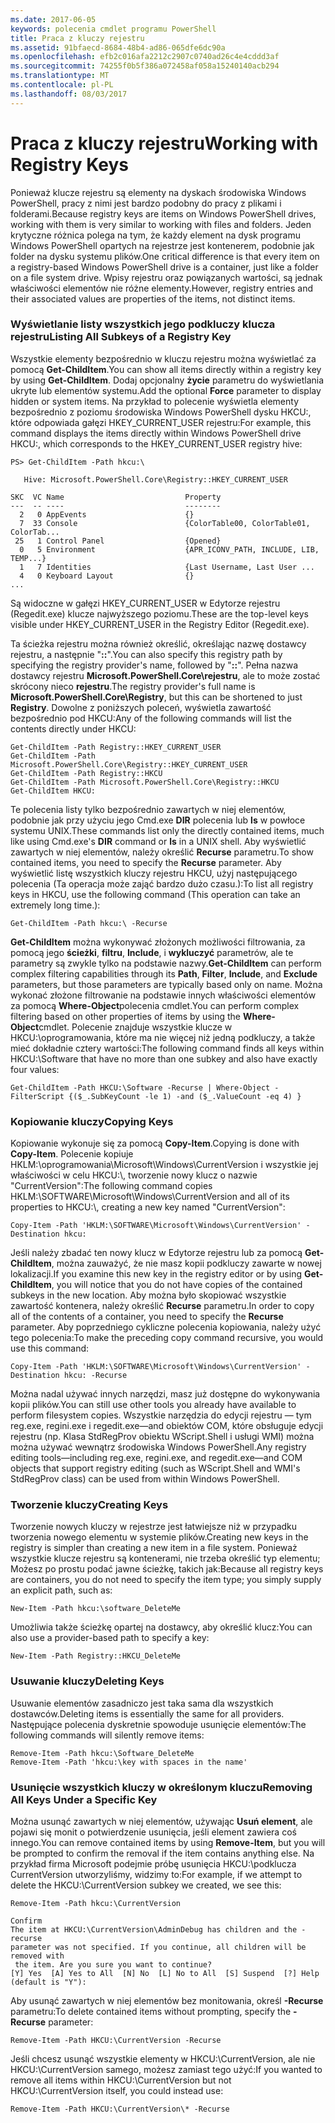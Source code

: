 ```yaml
---
ms.date: 2017-06-05
keywords: polecenia cmdlet programu PowerShell
title: Praca z kluczy rejestru
ms.assetid: 91bfaecd-8684-48b4-ad86-065dfe6dc90a
ms.openlocfilehash: efb2c016afa2212c2907c0740ad26c4e4cddd3af
ms.sourcegitcommit: 74255f0b5f386a072458af058a15240140acb294
ms.translationtype: MT
ms.contentlocale: pl-PL
ms.lasthandoff: 08/03/2017
---
```

# <a name="working-with-registry-keys"></a><span data-ttu-id="d5fc8-103">Praca z kluczy rejestru</span><span class="sxs-lookup"><span data-stu-id="d5fc8-103">Working with Registry Keys</span></span>
<span data-ttu-id="d5fc8-104">Ponieważ klucze rejestru są elementy na dyskach środowiska Windows PowerShell, pracy z nimi jest bardzo podobny do pracy z plikami i folderami.</span><span class="sxs-lookup"><span data-stu-id="d5fc8-104">Because registry keys are items on Windows PowerShell drives, working with them is very similar to working with files and folders.</span></span> <span data-ttu-id="d5fc8-105">Jeden krytyczne różnica polega na tym, że każdy element na dysk programu Windows PowerShell opartych na rejestrze jest kontenerem, podobnie jak folder na dysku systemu plików.</span><span class="sxs-lookup"><span data-stu-id="d5fc8-105">One critical difference is that every item on a registry-based Windows PowerShell drive is a container, just like a folder on a file system drive.</span></span> <span data-ttu-id="d5fc8-106">Wpisy rejestru oraz powiązanych wartości, są jednak właściwości elementów nie różne elementy.</span><span class="sxs-lookup"><span data-stu-id="d5fc8-106">However, registry entries and their associated values are properties of the items, not distinct items.</span></span>

### <a name="listing-all-subkeys-of-a-registry-key"></a><span data-ttu-id="d5fc8-107">Wyświetlanie listy wszystkich jego podkluczy klucza rejestru</span><span class="sxs-lookup"><span data-stu-id="d5fc8-107">Listing All Subkeys of a Registry Key</span></span>
<span data-ttu-id="d5fc8-108">Wszystkie elementy bezpośrednio w kluczu rejestru można wyświetlać za pomocą **Get-ChildItem**.</span><span class="sxs-lookup"><span data-stu-id="d5fc8-108">You can show all items directly within a registry key by using **Get-ChildItem**.</span></span> <span data-ttu-id="d5fc8-109">Dodaj opcjonalny **życie** parametru do wyświetlania ukryte lub elementów systemu.</span><span class="sxs-lookup"><span data-stu-id="d5fc8-109">Add the optional **Force** parameter to display hidden or system items.</span></span> <span data-ttu-id="d5fc8-110">Na przykład to polecenie wyświetla elementy bezpośrednio z poziomu środowiska Windows PowerShell dysku HKCU:, które odpowiada gałęzi HKEY_CURRENT_USER rejestru:</span><span class="sxs-lookup"><span data-stu-id="d5fc8-110">For example, this command displays the items directly within Windows PowerShell drive HKCU:, which corresponds to the HKEY_CURRENT_USER registry hive:</span></span>

```
PS> Get-ChildItem -Path hkcu:\

   Hive: Microsoft.PowerShell.Core\Registry::HKEY_CURRENT_USER

SKC  VC Name                           Property
---  -- ----                           --------
  2   0 AppEvents                      {}
  7  33 Console                        {ColorTable00, ColorTable01, ColorTab...
 25   1 Control Panel                  {Opened}
  0   5 Environment                    {APR_ICONV_PATH, INCLUDE, LIB, TEMP...}
  1   7 Identities                     {Last Username, Last User ...
  4   0 Keyboard Layout                {}
...
```

<span data-ttu-id="d5fc8-111">Są widoczne w gałęzi HKEY_CURRENT_USER w Edytorze rejestru (Regedit.exe) klucze najwyższego poziomu.</span><span class="sxs-lookup"><span data-stu-id="d5fc8-111">These are the top-level keys visible under HKEY_CURRENT_USER in the Registry Editor (Regedit.exe).</span></span>

<span data-ttu-id="d5fc8-112">Ta ścieżka rejestru można również określić, określając nazwę dostawcy rejestru, a następnie "**::**".</span><span class="sxs-lookup"><span data-stu-id="d5fc8-112">You can also specify this registry path by specifying the registry provider's name, followed by "**::**".</span></span> <span data-ttu-id="d5fc8-113">Pełna nazwa dostawcy rejestru **Microsoft.PowerShell.Core\\rejestru**, ale to może zostać skrócony nieco **rejestru**.</span><span class="sxs-lookup"><span data-stu-id="d5fc8-113">The registry provider's full name is **Microsoft.PowerShell.Core\\Registry**, but this can be shortened to just **Registry**.</span></span> <span data-ttu-id="d5fc8-114">Dowolne z poniższych poleceń, wyświetla zawartość bezpośrednio pod HKCU:</span><span class="sxs-lookup"><span data-stu-id="d5fc8-114">Any of the following commands will list the contents directly under HKCU:</span></span>

```
Get-ChildItem -Path Registry::HKEY_CURRENT_USER
Get-ChildItem -Path Microsoft.PowerShell.Core\Registry::HKEY_CURRENT_USER
Get-ChildItem -Path Registry::HKCU
Get-ChildItem -Path Microsoft.PowerShell.Core\Registry::HKCU
Get-ChildItem HKCU:
```

<span data-ttu-id="d5fc8-115">Te polecenia listy tylko bezpośrednio zawartych w niej elementów, podobnie jak przy użyciu jego Cmd.exe **DIR** polecenia lub **ls** w powłoce systemu UNIX.</span><span class="sxs-lookup"><span data-stu-id="d5fc8-115">These commands list only the directly contained items, much like using Cmd.exe's **DIR** command or **ls** in a UNIX shell.</span></span> <span data-ttu-id="d5fc8-116">Aby wyświetlić zawartych w niej elementów, należy określić **Recurse** parametru.</span><span class="sxs-lookup"><span data-stu-id="d5fc8-116">To show contained items, you need to specify the **Recurse** parameter.</span></span> <span data-ttu-id="d5fc8-117">Aby wyświetlić listę wszystkich kluczy rejestru HKCU, użyj następującego polecenia (Ta operacja może zająć bardzo dużo czasu.):</span><span class="sxs-lookup"><span data-stu-id="d5fc8-117">To list all registry keys in HKCU, use the following command (This operation can take an extremely long time.):</span></span>

```
Get-ChildItem -Path hkcu:\ -Recurse
```

<span data-ttu-id="d5fc8-118">**Get-ChildItem** można wykonywać złożonych możliwości filtrowania, za pomocą jego **ścieżki**, **filtru**, **Include**, i **wykluczyć** parametrów, ale te parametry są zwykle tylko na podstawie nazwy.</span><span class="sxs-lookup"><span data-stu-id="d5fc8-118">**Get-ChildItem** can perform complex filtering capabilities through its **Path**, **Filter**, **Include**, and **Exclude** parameters, but those parameters are typically based only on name.</span></span> <span data-ttu-id="d5fc8-119">Można wykonać złożone filtrowanie na podstawie innych właściwości elementów za pomocą **Where-Object**polecenia cmdlet.</span><span class="sxs-lookup"><span data-stu-id="d5fc8-119">You can perform complex filtering based on other properties of items by using the **Where-Object**cmdlet.</span></span> <span data-ttu-id="d5fc8-120">Polecenie znajduje wszystkie klucze w HKCU:\\oprogramowania, które ma nie więcej niż jedną podkluczy, a także mieć dokładnie cztery wartości:</span><span class="sxs-lookup"><span data-stu-id="d5fc8-120">The following command finds all keys within HKCU:\\Software that have no more than one subkey and also have exactly four values:</span></span>

```
Get-ChildItem -Path HKCU:\Software -Recurse | Where-Object -FilterScript {($_.SubKeyCount -le 1) -and ($_.ValueCount -eq 4) }
```

### <a name="copying-keys"></a><span data-ttu-id="d5fc8-121">Kopiowanie kluczy</span><span class="sxs-lookup"><span data-stu-id="d5fc8-121">Copying Keys</span></span>
<span data-ttu-id="d5fc8-122">Kopiowanie wykonuje się za pomocą **Copy-Item**.</span><span class="sxs-lookup"><span data-stu-id="d5fc8-122">Copying is done with **Copy-Item**.</span></span> <span data-ttu-id="d5fc8-123">Polecenie kopiuje HKLM:\\oprogramowania\\Microsoft\\Windows\\CurrentVersion i wszystkie jej właściwości w celu HKCU:\\, tworzenie nowy klucz o nazwie "CurrentVersion":</span><span class="sxs-lookup"><span data-stu-id="d5fc8-123">The following command copies HKLM:\\SOFTWARE\\Microsoft\\Windows\\CurrentVersion and all of its properties to HKCU:\\, creating a new key named "CurrentVersion":</span></span>

```
Copy-Item -Path 'HKLM:\SOFTWARE\Microsoft\Windows\CurrentVersion' -Destination hkcu:
```

<span data-ttu-id="d5fc8-124">Jeśli należy zbadać ten nowy klucz w Edytorze rejestru lub za pomocą **Get-ChildItem**, można zauważyć, że nie masz kopii podkluczy zawarte w nowej lokalizacji.</span><span class="sxs-lookup"><span data-stu-id="d5fc8-124">If you examine this new key in the registry editor or by using **Get-ChildItem**, you will notice that you do not have copies of the contained subkeys in the new location.</span></span> <span data-ttu-id="d5fc8-125">Aby można było skopiować wszystkie zawartość kontenera, należy określić **Recurse** parametru.</span><span class="sxs-lookup"><span data-stu-id="d5fc8-125">In order to copy all of the contents of a container, you need to specify the **Recurse** parameter.</span></span> <span data-ttu-id="d5fc8-126">Aby poprzedniego cykliczne polecenia kopiowania, należy użyć tego polecenia:</span><span class="sxs-lookup"><span data-stu-id="d5fc8-126">To make the preceding copy command recursive, you would use this command:</span></span>

```
Copy-Item -Path 'HKLM:\SOFTWARE\Microsoft\Windows\CurrentVersion' -Destination hkcu: -Recurse
```

<span data-ttu-id="d5fc8-127">Można nadal używać innych narzędzi, masz już dostępne do wykonywania kopii plików.</span><span class="sxs-lookup"><span data-stu-id="d5fc8-127">You can still use other tools you already have available to perform filesystem copies.</span></span> <span data-ttu-id="d5fc8-128">Wszystkie narzędzia do edycji rejestru — tym reg.exe, regini.exe i regedit.exe—and obiektów COM, które obsługuje edycji rejestru (np. Klasa StdRegProv obiektu WScript.Shell i usługi WMI) można można używać wewnątrz środowiska Windows PowerShell.</span><span class="sxs-lookup"><span data-stu-id="d5fc8-128">Any registry editing tools—including reg.exe, regini.exe, and regedit.exe—and COM objects that support registry editing (such as WScript.Shell and WMI's StdRegProv class) can be used from within Windows PowerShell.</span></span>

### <a name="creating-keys"></a><span data-ttu-id="d5fc8-129">Tworzenie kluczy</span><span class="sxs-lookup"><span data-stu-id="d5fc8-129">Creating Keys</span></span>
<span data-ttu-id="d5fc8-130">Tworzenie nowych kluczy w rejestrze jest łatwiejsze niż w przypadku tworzenia nowego elementu w systemie plików.</span><span class="sxs-lookup"><span data-stu-id="d5fc8-130">Creating new keys in the registry is simpler than creating a new item in a file system.</span></span> <span data-ttu-id="d5fc8-131">Ponieważ wszystkie klucze rejestru są kontenerami, nie trzeba określić typ elementu; Możesz po prostu podać jawne ścieżkę, takich jak:</span><span class="sxs-lookup"><span data-stu-id="d5fc8-131">Because all registry keys are containers, you do not need to specify the item type; you simply supply an explicit path, such as:</span></span>

```
New-Item -Path hkcu:\software_DeleteMe
```

<span data-ttu-id="d5fc8-132">Umożliwia także ścieżkę opartej na dostawcy, aby określić klucz:</span><span class="sxs-lookup"><span data-stu-id="d5fc8-132">You can also use a provider-based path to specify a key:</span></span>

```
New-Item -Path Registry::HKCU_DeleteMe
```

### <a name="deleting-keys"></a><span data-ttu-id="d5fc8-133">Usuwanie kluczy</span><span class="sxs-lookup"><span data-stu-id="d5fc8-133">Deleting Keys</span></span>
<span data-ttu-id="d5fc8-134">Usuwanie elementów zasadniczo jest taka sama dla wszystkich dostawców.</span><span class="sxs-lookup"><span data-stu-id="d5fc8-134">Deleting items is essentially the same for all providers.</span></span> <span data-ttu-id="d5fc8-135">Następujące polecenia dyskretnie spowoduje usunięcie elementów:</span><span class="sxs-lookup"><span data-stu-id="d5fc8-135">The following commands will silently remove items:</span></span>

```
Remove-Item -Path hkcu:\Software_DeleteMe
Remove-Item -Path 'hkcu:\key with spaces in the name'
```

### <a name="removing-all-keys-under-a-specific-key"></a><span data-ttu-id="d5fc8-136">Usunięcie wszystkich kluczy w określonym kluczu</span><span class="sxs-lookup"><span data-stu-id="d5fc8-136">Removing All Keys Under a Specific Key</span></span>
<span data-ttu-id="d5fc8-137">Można usunąć zawartych w niej elementów, używając **Usuń element**, ale pojawi się monit o potwierdzenie usunięcia, jeśli element zawiera coś innego.</span><span class="sxs-lookup"><span data-stu-id="d5fc8-137">You can remove contained items by using **Remove-Item**, but you will be prompted to confirm the removal if the item contains anything else.</span></span> <span data-ttu-id="d5fc8-138">Na przykład firma Microsoft podejmie próbę usunięcia HKCU:\\podklucza CurrentVersion utworzyliśmy, widzimy to:</span><span class="sxs-lookup"><span data-stu-id="d5fc8-138">For example, if we attempt to delete the HKCU:\\CurrentVersion subkey we created, we see this:</span></span>

```
Remove-Item -Path hkcu:\CurrentVersion

Confirm
The item at HKCU:\CurrentVersion\AdminDebug has children and the -recurse
parameter was not specified. If you continue, all children will be removed with
 the item. Are you sure you want to continue?
[Y] Yes  [A] Yes to All  [N] No  [L] No to All  [S] Suspend  [?] Help
(default is "Y"):
```

<span data-ttu-id="d5fc8-139">Aby usunąć zawartych w niej elementów bez monitowania, określ **-Recurse** parametru:</span><span class="sxs-lookup"><span data-stu-id="d5fc8-139">To delete contained items without prompting, specify the **-Recurse** parameter:</span></span>

```
Remove-Item -Path HKCU:\CurrentVersion -Recurse
```

<span data-ttu-id="d5fc8-140">Jeśli chcesz usunąć wszystkie elementy w HKCU:\\CurrentVersion, ale nie HKCU:\\CurrentVersion samego, możesz zamiast tego użyć:</span><span class="sxs-lookup"><span data-stu-id="d5fc8-140">If you wanted to remove all items within HKCU:\\CurrentVersion but not HKCU:\\CurrentVersion itself, you could instead use:</span></span>

```
Remove-Item -Path HKCU:\CurrentVersion\* -Recurse
```

